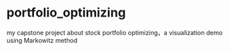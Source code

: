 # portfolio_optimizing
my capstone project about stock portfolio optimizing，a visualization demo using Markowitz method
